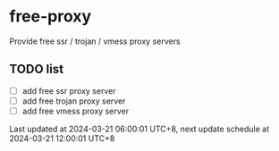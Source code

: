 
# free-proxy
Provide free ssr / trojan / vmess proxy servers


## TODO list
- [ ] add free ssr proxy server
- [ ] add free trojan proxy server
- [ ] add free vmess proxy server

Last updated at 2024-03-21 06:00:01 UTC+8, next update schedule at 2024-03-21 12:00:01 UTC+8

